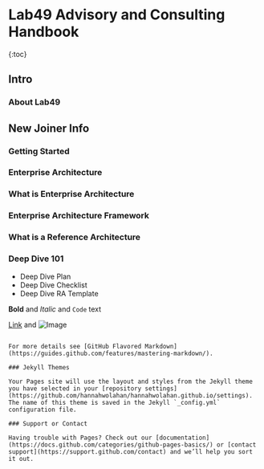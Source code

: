 
# Lab49 Advisory and Consulting Handbook
{:toc}
## Intro
### About Lab49
## New Joiner Info
### Getting Started
### Enterprise Architecture
### What is Enterprise Architecture
### Enterprise Architecture Framework
### What is a Reference Architecture
### Deep Dive 101
  - Deep Dive Plan
  - Deep Dive Checklist
  - Deep Dive RA Template



**Bold** and _Italic_ and `Code` text

[Link](url) and ![Image](src)
```

For more details see [GitHub Flavored Markdown](https://guides.github.com/features/mastering-markdown/).

### Jekyll Themes

Your Pages site will use the layout and styles from the Jekyll theme you have selected in your [repository settings](https://github.com/hannahwolahan/hannahwolahan.github.io/settings). The name of this theme is saved in the Jekyll `_config.yml` configuration file.

### Support or Contact

Having trouble with Pages? Check out our [documentation](https://docs.github.com/categories/github-pages-basics/) or [contact support](https://support.github.com/contact) and we’ll help you sort it out.
